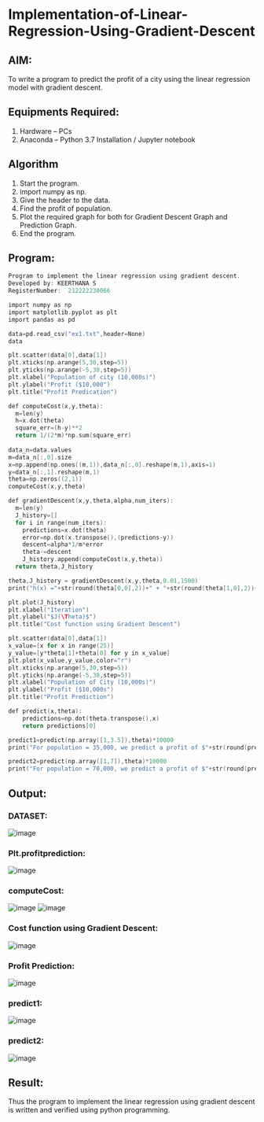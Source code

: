 # Implementation-of-Linear-Regression-Using-Gradient-Descent

## AIM:
To write a program to predict the profit of a city using the linear regression model with gradient descent.

## Equipments Required:
1. Hardware – PCs
2. Anaconda – Python 3.7 Installation / Jupyter notebook

## Algorithm
1. Start the program.
2. import numpy as np.
3. Give the header to the data.
4. Find the profit of population.
5. Plot the required graph for both for Gradient Descent Graph and Prediction Graph.
6. End the program.

## Program:
```c
Program to implement the linear regression using gradient descent.
Developed by: KEERTHANA S
RegisterNumber:  212222230066

import numpy as np
import matplotlib.pyplot as plt
import pandas as pd

data=pd.read_csv("ex1.txt",header=None)
data

plt.scatter(data[0],data[1])
plt.xticks(np.arange(5,30,step=5))
plt.yticks(np.arange(-5,30,step=5))
plt.xlabel("Population of city (10,000s)")
plt.ylabel("Profit ($10,000")
plt.title("Profit Predication")

def computeCost(x,y,theta):
  m=len(y)
  h=x.dot(theta)
  square_err=(h-y)**2
  return 1/(2*m)*np.sum(square_err)
  
data_n=data.values
m=data_n[:,0].size
x=np.append(np.ones((m,1)),data_n[:,0].reshape(m,1),axis=1)
y=data_n[:,1].reshape(m,1)
theta=np.zeros((2,1))
computeCost(x,y,theta)

def gradientDescent(x,y,theta,alpha,num_iters):
  m=len(y)
  J_history=[]
  for i in range(num_iters):
    predictions=x.dot(theta)
    error=np.dot(x.transpose(),(predictions-y))
    descent=alpha*1/m*error
    theta-=descent
    J_history.append(computeCost(x,y,theta))
  return theta,J_history

theta,J_history = gradientDescent(x,y,theta,0.01,1500)
print("h(x) ="+str(round(theta[0,0],2))+" + "+str(round(theta[1,0],2))+"x1")

plt.plot(J_history)
plt.xlabel("Iteration")
plt.ylabel("$J(\Theta)$")
plt.title("Cost function using Gradient Descent")

plt.scatter(data[0],data[1])
x_value=[x for x in range(25)]
y_value=[y*theta[1]+theta[0] for y in x_value]
plt.plot(x_value,y_value,color="r")
plt.xticks(np.arange(5,30,step=5))
plt.yticks(np.arange(-5,30,step=5))
plt.xlabel("Population of City (10,000s)")
plt.ylabel("Profit ($10,000s")
plt.title("Profit Prediction")

def predict(x,theta):
    predictions=np.dot(theta.transpose(),x)
    return predictions[0]

predict1=predict(np.array([1,3.5]),theta)*10000
print("For population = 35,000, we predict a profit of $"+str(round(predict1,0)))

predict2=predict(np.array([1,7]),theta)*10000
print("For population = 70,000, we predict a profit of $"+str(round(predict2,0)))
```

## Output:
### DATASET:
![image](https://github.com/Keerthanasampathkumar/Implementation-of-Linear-Regression-Using-Gradient-Descent/assets/119477890/3286a82f-ed78-4311-ae84-821c264a4aab)
### Plt.profitprediction:
![image](https://github.com/Keerthanasampathkumar/Implementation-of-Linear-Regression-Using-Gradient-Descent/assets/119477890/db84d110-47ab-4680-b8b7-8d1bde30a319)
### computeCost:
![image](https://github.com/Keerthanasampathkumar/Implementation-of-Linear-Regression-Using-Gradient-Descent/assets/119477890/92b7bc5e-d055-4b2d-b90d-2005ab7dd502)
![image](https://github.com/Keerthanasampathkumar/Implementation-of-Linear-Regression-Using-Gradient-Descent/assets/119477890/a735ffae-8dbe-42ef-b8a3-2e3509f0a142)
### Cost function using Gradient Descent:
![image](https://github.com/Keerthanasampathkumar/Implementation-of-Linear-Regression-Using-Gradient-Descent/assets/119477890/7ecb200a-856e-4b6d-90e8-005372f7bc46)
### Profit Prediction:
![image](https://github.com/Keerthanasampathkumar/Implementation-of-Linear-Regression-Using-Gradient-Descent/assets/119477890/d9cb185c-9950-40f4-a2fb-807af1e42020)
### predict1:
![image](https://github.com/Keerthanasampathkumar/Implementation-of-Linear-Regression-Using-Gradient-Descent/assets/119477890/cf41caed-d6c2-4220-ba14-a0e71b26a995)
### predict2:
![image](https://github.com/Keerthanasampathkumar/Implementation-of-Linear-Regression-Using-Gradient-Descent/assets/119477890/91c4f9b8-1248-4e87-b5b8-23a442d3cea5)


## Result:
Thus the program to implement the linear regression using gradient descent is written and verified using python programming.
